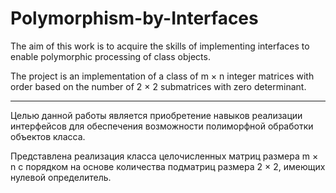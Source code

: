 # Polymorphism-by-Interfaces

The aim of this work is to acquire the skills of implementing interfaces to enable polymorphic processing of class objects.

The project is an implementation of a class of m × n integer matrices with order based on the number of 2 × 2 submatrices with zero determinant.
___________________________________________________________________________________________________________________________________________
Целью данной работы является приобретение навыков реализации интерфейсов для обеспечения возможности полиморфной обработки объектов класса.

Представлена реализация класса целочисленных матриц размера m × n с порядком на основе количества подматриц размера 2 × 2, имеющих нулевой определитель.
